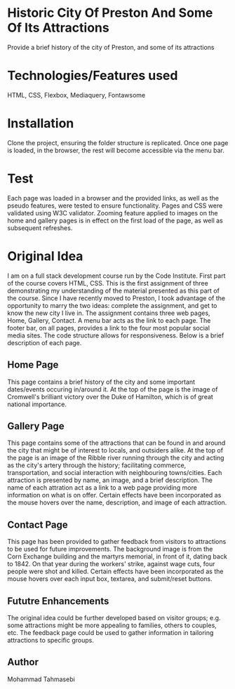 # Historic City Of Preston And Some Of Its Attractions

Provide a brief history of the city of Preston, and some of its attractions

# Technologies/Features used

HTML,
CSS,
Flexbox,
Mediaquery,
Fontawsome

# Installation

Clone the project, ensuring the folder structure is replicated.  Once one page is loaded, in the browser, the rest will become accessible via the menu bar.

# Test

Each page was loaded in a browser and the provided links, as well as the pseudo features, were tested to ensure functionality. 
Pages and CSS were validated using W3C validator.
Zooming feature applied to images on the home and gallery pages is in effect on the first load of the page, as well as subsequent refreshes.

# Original Idea

I am on a full stack development course run by the Code Institute.  First part of the course covers HTML, CSS.  This is the first assignment of three demonstrating my understanding of the material presented as this part of the course.  Since I have recently moved to Preston, I took advantage of the opportunity to marry the two ideas: complete the assignment, and get to know the new city I live in.
The assignment contains three web pages, Home, Gallery, Contact.  A menu bar acts as the link to each page. The footer bar, on all pages, provides a link to the four most popular social media sites.
The code structure allows for responsiveness.
Below is a brief description of each page.

## Home Page

This page contains a brief history of the city and some important dates/events occuring in/around it.
At the top of the page is the image of Cromwell's brilliant victory over the Duke of Hamilton, which is of great national importance. 

## Gallery Page

This page contains some of the attractions that can be found in and around the city that might be of interest to locals, and outsiders alike.
At the top of the page is an image of the Ribble river running through the city and acting as the city's artery through the history; facilitating commerce, transportation, and social interaction with neighbouring towns/cities.
Each attraction is presented by name, an image, and a brief description.  The name of each attration act as a link to a web page providing more information on what is on offer. 
Certain effects have been incorporated as the mouse hovers over the name, description, and image of each attraction.

## Contact Page

This page has been provided to gather feedback from visitors to attractions to be used for future improvements.
The background image is from the Corn Exchange building and the martyrs memorial, in front of it, dating back to 1842.  On that year during the workers' strike, against wage cuts, four people were shot and killed.
Certain effects have been incorporated as the mouse hovers over each input box, textarea, and submit/reset buttons.

## Fututre Enhancements

The original idea could be further developed based on visitor groups; e.g. some attractions might be more appealing to families, others to couples, etc.  The feedback page could be used to gather information in tailoring attractions to specific groups.

## Author

Mohammad Tahmasebi
